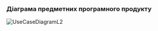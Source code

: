 ### Діаграма предметних прогрaмного продукту

![UseCaseDiagramL2](https://github.com/oleksandrblazhko/ai-212-majorova/assets/90724127/fd181c64-127d-40b1-b75b-0f7502a3713c)
